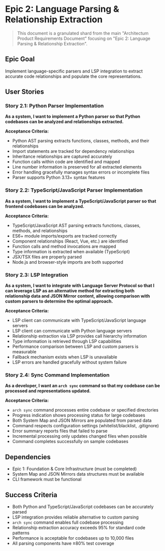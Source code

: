 # Epic 2: Language Parsing & Relationship Extraction

> This document is a granulated shard from the main "Architectum Product Requirements Document" focusing on "Epic 2: Language Parsing & Relationship Extraction".

## Epic Goal
Implement language-specific parsers and LSP integration to extract accurate code relationships and populate the core representations.

## User Stories

### Story 2.1: Python Parser Implementation
**As a system, I want to implement a Python parser so that Python codebases can be analyzed and relationships extracted.**

**Acceptance Criteria:**
- Python AST parsing extracts functions, classes, methods, and their relationships
- Import statements are tracked for dependency relationships
- Inheritance relationships are captured accurately
- Function calls within code are identified and mapped
- Line number information is preserved for all extracted elements
- Error handling gracefully manages syntax errors or incomplete files
- Parser supports Python 3.13+ syntax features

### Story 2.2: TypeScript/JavaScript Parser Implementation
**As a system, I want to implement a TypeScript/JavaScript parser so that frontend codebases can be analyzed.**

**Acceptance Criteria:**
- TypeScript/JavaScript AST parsing extracts functions, classes, methods, and relationships
- ES6+ module imports/exports are tracked correctly
- Component relationships (React, Vue, etc.) are identified
- Function calls and method invocations are mapped
- Type information is extracted when available (TypeScript)
- JSX/TSX files are properly parsed
- Node.js and browser-style imports are both supported

### Story 2.3: LSP Integration
**As a system, I want to integrate with Language Server Protocol so that I can leverage LSP as an alternative method for extracting both relationship data and JSON Mirror content, allowing comparison with custom parsers to determine the optimal approach.**

**Acceptance Criteria:**
- LSP client can communicate with TypeScript/JavaScript language servers
- LSP client can communicate with Python language servers  
- Relationship extraction via LSP provides call hierarchy information
- Type information is retrieved through LSP capabilities
- Performance comparison between LSP and custom parsers is measurable
- Fallback mechanism exists when LSP is unavailable
- LSP errors are handled gracefully without system failure

### Story 2.4: Sync Command Implementation
**As a developer, I want an `arch sync` command so that my codebase can be processed and representations updated.**

**Acceptance Criteria:**
- `arch sync` command processes entire codebase or specified directories
- Progress indication shows processing status for large codebases
- Both System Map and JSON Mirrors are populated from parsed data
- Command respects configuration settings (whitelist/blacklist, .gitignore)
- Error summary reports files that failed to parse
- Incremental processing only updates changed files when possible
- Command completes successfully on sample codebases

## Dependencies
- Epic 1: Foundation & Core Infrastructure (must be completed)
- System Map and JSON Mirrors data structures must be available
- CLI framework must be functional

## Success Criteria
- Both Python and TypeScript/JavaScript codebases can be accurately parsed
- LSP integration provides reliable alternative to custom parsing
- `arch sync` command enables full codebase processing
- Relationship extraction accuracy exceeds 95% for standard code patterns
- Performance is acceptable for codebases up to 10,000 files
- All parsing components have ≥80% test coverage